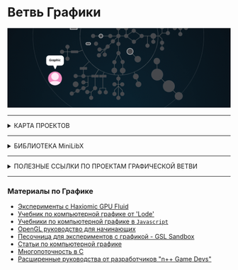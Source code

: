 # Ветвь Графики


![graphic branch](./graphic.gif)


---------------------------------------------------------------------


<details>
<summary> КАРТА ПРОЕКТОВ </summary>

![map Holy_Graph](../Holy_Graph.png)

</details>


---------------------------------------------------------------------


<details>
<summary> БИБЛИОТЕКА MiniLibX </summary>

 </br>

`MiniLibX` - это простая библиотека отрисовки графики интерфейса `X-Window`/`Cocoa`, используемая студентами Школы 42 для решения проектов `ветки Графики`.

Она предостовляет возможность создания графического программного обеспечения без каких-либо знаний в области программирования `X-Window`. Библиотека обеспечивает инструментами для простого создание окна, рисования, управления изображениями, а так же управления основными событиями(нажатия клавиатуры, движение мыши).

## УСТАНОВКА MiniLibX НА LINUX

Для решения проектов ветки Графики вам понадибится библиотека для отрисовки графики.

На компьютерах в Школе 42 эта библиотека уже установлена по умолчанию. 

Но если вы решаететь проекты из дома используя `Linux` то вам нужно будет установить эту библиотеку самому, за несколько простых шагов используя по очереди в вашем терминале эти команды:

```
sudo apt update
sudo apt-get install -y libglu1-mesa-dev
sudo apt-get install -y freeglut3-dev
sudo apt-get install -y mesa-common-dev
sudo apt-get install -y libxext-dev
sudo apt-get install -y libxrandr-dev
sudo apt-get install -y libx11-dev
sudo apt-get install -y libbsd-dev 
sudo apt-get install -y libssl-dev

cd /usr/local/man/
sudo mkdir man1
cd ~
git clone https://github.com/42Paris/minilibx-linux.git
cd minilibx-linux
make

sudo cp man/man1/* /usr/local/man/man1/
sudo cp libmlx.a /usr/local/lib/
sudo cp mlx.h /usr/local/include/
```

> При сборке `make` может вывести множество предупреждений, но это не значит, что оно не работает!

> Чтобы посмотреть страницу руководства MiniLibX откройте ссылки ниже или используйте в терминале команду: `man mlx`


## РУКОВОДСТВА ПО БИБЛИОТЕКЕ MiniLibX :

* [mlx](./minilibx_(library_for_solving_projects_of_this_branch)/man_mlx.md) - описание библиотеки;
* [mlx_new_window](./minilibx_(library_for_solving_projects_of_this_branch)/man_mlx_new_window.md) - управление окнами;
* [mlx_pixel_put](./minilibx_(library_for_solving_projects_of_this_branch)/man_mlx_pixel_put.md) - вывод пикселей и рисование внутри окна;
* [mlx_new_image](./minilibx_(library_for_solving_projects_of_this_branch)/man_mlx_new_image.md) - манипулирование изображениями;
* [Руководство по использованию изображений в minilibX](./minilibx_(library_for_solving_projects_of_this_branch)/how_use_images_in_mimilibx.md)
* [mlx_loop](./minilibx_(library_for_solving_projects_of_this_branch)/man_mlx_loop.md) - обработка событий клавиатуры или мыши;


## ЛИНКОВКА С БИБЛИОТЕКОЙ MiniLibX

Чтобы использовать функции `MiniLibX`, вам необходимо связать свое программное обеспечение с несколькими библиотеками, включая саму библиотеку `MiniLibX`. Для этого при компиляции проекта используйте флаги `-lbsd -lmlx -lXext -lX11` во время линковки. Пример:

		gcc -Wall -Wextra -Werror main.c -lbsd -lmlx -lXext -lX11

или следующие:

		gcc -Wall -Wextra -Werror main.c -lmlx -lXext -lX11


Если вам потребуется указать путь к этим библиотекам, используйте флаг `-L`.

		gcc main.c -L/usr/X11/lib /usr/X11/lib/libmlx.a -lXext -lX11


> Чтобы использовать функции `MiniLibX` на `macOS`, вам будет нужно связать свое программное обеспечение не только с библиотекой MiniLibX но и с несколькими системными фреймворками:
> 
>		gcc -Wall -Wextra -Werror main.c -lmlx -framework OpenGL -framework AppKit

## ИСТОЧНИКИ:

  * [Домашний репозиторий библиотеки minilibx](https://github.com/42Paris/minilibx-linux)
  * [Установка библиотеки minilibX](https://achedeuzot.me/2014/12/20/installer-la-minilibx/)
  * [Руководство по библиотеке `miniLibX`](https://harm-smits.github.io/42docs/libs/minilibx)
  * [Руководство по использованию изображений в minilibX](./minilibx_(library_for_solving_projects_of_this_branch)/how_use_images_in_mimilibx.md)


</details>




---------------------------------------------------------------------



<details>
<summary> ПОЛЕЗНЫЕ ССЫЛКИ ПО ПРОЕКТАМ ГРАФИЧЕСКОЙ ВЕТВИ </summary>

 </br>


## fdf (ft_wireframe)

> РАСТЕРИЗАЦИЯ И ОТОБРАЖЕНИЕ КАРКАСА ИЗ ФАЙЛА

* Формат `XPM` и `BMP` - вы должны уметь загружать изображения и сохранять их в стандартном формате:
  - [Формат `X PixMap`(XPM)](https://en.wikipedia.org/wiki/X_PixMap)
  - [Формат `BMP`](https://en.wikipedia.org/wiki/BMP_file_format)
  - [Конвертёр `XMP`](https://www.online-utility.org/image/convert/to/XMP)
  - [Создание "BMP" изображений на чистом "C"](https://stackoverflow.com/a/47785639)
  - [Формат BMP на StackOverflow](https://stackoverflow.com/questions/2654480/writing-bmp-image-in-pure-c-c-without-other-libraries)
  - [Объяснение формата BMP](https://web.archive.org/web/20080912171714/http://www.fortunecity.com/skyscraper/windows/364/bmpffrmt.html)
  - [документация по функции open()](https://man7.org/linux/man-pages/man2/open.2.html)
  - [Использование режима аргумента "O_CREAT"](https://stackoverflow.com/a/28466757)
* [Изучение компьютерной графики с нуля на `Scratchapixel.com`](https://www.scratchapixel.com/)
* [ВИДЕО ПО ЛИНЕЙНОЙ АЛГЕБРЕ [RU]](https://www.youtube.com/channel/UC6hAYNOWMmuqOBvFOuAFKwA)
* [ЛИНЕЙНАЯ АЛГЕБРА ДЛЯ РАЗРАБОТЧИКОВ ИГР [RU]](https://habr.com/ru/post/131931/)
* [Сущность линейной алгебры](https://www.youtube.com/playlist?list=PLZHQObOWTQDPD3MizzM2xVFitgF8hE_ab)
* [Вектор](https://www.khanacademy.org/math/linear-algebra/vectors-and-spaces/vectors/v/vector-introduction-linear-algebra)
* [Линейные комбинации и промежутки векторов](https://www.khanacademy.org/math/linear-algebra/vectors-and-spaces/linear-combinations/v/linear-combinations-and-span)
* [Вращение матрицы](https://en.wikipedia.org/wiki/Rotation_matrix)
* [Руководство по Перспективной проекции и трансформации](./books_for_graphics/perspective_projection.pdf)
* [Ecere 3D Coding Black Hole Tutorial](http://www.ecere.com/3dbhole/)
* [Алгоритм рисования линий DDA](https://www.youtube.com/watch?v=W5P8GlaEOSI)
* [Цифровой дифференциальный анализатор](https://en.wikipedia.org/wiki/Digital_differential_analyzer_(graphics_algorithm))
* [Алгоритм](https://www.geeksforgeeks.org/bresenhams-line-generation-algorithm/) рисования линии Брезенхема и [[видео с алгоритмом]](https://www.youtube.com/watch?v=RGB-wlatStc)
* [Линейный алгоритм Брезенхема - Википедия](https://en.wikipedia.org/wiki/Bresenham%27s_line_algorithm)
* [Математика для цветового градиента](https://stackoverflow.com/questions/12554614/maths-for-color-gradient)
* [Обнаружение видимой поверхности](https://www.tutorialspoint.com/computer_graphics/visible_surface_detection.htm)
* [3D Вращение](https://behreajj.medium.com/3d-rotations-in-processing-vectors-matrices-quaternions-10e2fed5f0a3)
* [Матрицы предварительного расчета](https://www.khanacademy.org/math/precalculus/precalc-matrices)
* [Линейная интерполяция](https://en.wikipedia.org/wiki/Linear_interpolation)
* [Кривая `Лиссажу`](https://en.wikipedia.org/wiki/Lissajous_curve)
* [Линейный алгоритм Сяолинь Ву](https://en.wikipedia.org/wiki/Xiaolin_Wu%27s_line_algorithm)
* [Матрицы в математике](https://en.wikipedia.org/wiki/Matrix_(mathematics))
* [Преобразования матриц - OpenGL](https://open.gl/transformations)
* [Введение в Матрицы](https://www.khanacademy.org/math/precalculus/x9e81a4f98389efdf:matrices/x9e81a4f98389efdf:mat-intro/v/introduction-to-the-matrix)
* [Преобразование в 3D](https://www.cs.uic.edu/~jbell/CourseNotes/ComputerGraphics/3DTransforms.html)


## fract`ol (ft_fractal)

> ВИЗУАЛИЗАЦИЯ `ТРИПОВОГО` НАБОРА ФРАКТАЛОВ - `Mandelbrot` & `Julia`

* [Действительные, мнимые, комплексные числа.](https://www.wikihow.com/Plot-the-Mandelbrot-Set-By-Hand)
Найдите мнимые числа. Добавьте числа в функцию для Мандельброта.
* [Ниже макрос для формулы, который может быть полезен. Масштабируйте диапазон до известного минимума и максимума](https://stackoverflow.com/questions/5294955/how-to-scale-down-a-range-of-numbers-with-a-known-min-and-max-value)
* [Множества `Julia` и `Mandelbrot`. Руководство](https://lodev.org/cgtutor/juliamandelbrot.html)
* [Понимание множеств `Julia` и `Mandelbrot` - Карл Симс](http://www.karlsims.com/julia.html)
* [Рисование множества Мандельброта вручную](https://www.wikihow.com/Plot-the-Mandelbrot-Set-By-Hand)
* [Учебник по множеству `Mandelbrot`](https://jonisalonen.com/2013/lets-draw-the-mandelbrot-set/)
* [Фрактал `Julia` (Википедия)](https://en.wikipedia.org/wiki/Julia_set)
* [Альтернативные фракталы: 4d `Julia`](http://www.relativitybook.com/CoolStuff/julia_set_4d.html)
* [Код отрисовки `Julia`](https://stackoverflow.com/questions/33978167/julia-set-rendering-code)
* [Фрактал `Apollony`](https://prezi.com/k91ydacvfjqp/apollonian-gasket-fractal/)
* [Фрактал  Аполлония Пергского - `Apollony` (Википедия)](https://en.wikipedia.org/wiki/Apollonian_gasket)
* [Серпинский ковер - Википедия](https://en.wikipedia.org/wiki/Sierpi%C5%84ski_carpet)
* [Альтернативные фракталы](http://www.relativitybook.com/CoolStuff/julia_set.html)
* [Анимированный фрактал в реальном времени всего из 32 строк кода Javascript](http://slicker.me/fractals/animate.htm)
* [Видео по вселеной фракталов](http://www.fractal-animation.net/ufvp.html)
* [Фрактальное вдохновение на 'Deviantart'](https://www.deviantart.com/lyc/gallery)
* [Гиперсложные фракталы](http://bugman123.com/Hypercomplex/)
* [Альтернативные фракталы: наглядное руководство по фрактальной геометрии и дизайну](https://books.google.co.uk/books?id=SJRNoOaXs2wC)
* [Эксперименты со фракталами](https://github.com/foobar167/fractals)
* [Бесконечное деление конгруэнтных сходств](http://www.benpadiah.com/MISC_diagrams/pages/equations/holognomon.html)
* [Масштабирование диапазона до известного минимума и максимума](https://stackoverflow.com/questions/5294955/how-to-scale-down-a-range-of-numbers-with-a-known-min-and-max-value)
* [Примеры рекурсии на `Java`]()
* [Bugman123](http://bugman123.com/index.html)


## rt_v1 (miniRT)

> СОЗДАНИЕ ТРАССИРОВЩИКА ЛУЧЕЙ

* [Лекция 'Калифорнийского университета' в 'Дэвисе': 49 минут](https://www.youtube.com/watch?v=Ahp6LDQnK4Y)
* [Практическое руководство от `Disney` про отслеживание пути: 10 минут](https://www.youtube.com/watch?v=frLwRLS_ZR0)
* [Трассировка Лучей [ en ]](https://users.csc.calpoly.edu/~zwood/teaching/csc471/final09/nkowshik_webpage/)
* [Введение в трассировку лучей: простой метод создания 3D-изображений](https://www.scratchapixel.com/lessons/3d-basic-rendering/introduction-to-ray-tracing)
* [Минимальный трассировщик лучей: рендеринг простых фигур [ en ]](https://www.scratchapixel.com/lessons/3d-basic-rendering/minimal-ray-tracer-rendering-simple-shapes)
* [Написание Трассировки Лучей в Rust](https://bheisler.github.io/post/writing-raytracer-in-rust-part-1/)
* [Курс 1 по трассировке лучей / трассировке пути](https://www.youtube.com/watch?v=1HYhrx9bzP8&ab_channel=NicolasBonneel)
* [Основы трассировки лучей, Часть 1: Основы трассировки лучей [ en ]](https://www.youtube.com/watch?v=gBPNO6ruevk&feature=youtu.be&ab_channel=NVIDIADeveloper)

* Книги по трассировке лучей:
  - [Главное о трассировке лучей](./books_for_graphics/basic_algo_ray_tracing.pdf)
  - [Основы трассировки лучей](./books_for_graphics/fundamentals_of_ray_tracing.pdf)
  - [Учебное пособие по трассировке лучей от команды 'Codermind'](./books_for_graphics/codermind_ray_tracing_tutorial.pdf)
  - [Практическое руководство - "Трассировка лучей за одни выходные"](./books_for_graphics/ray_tracing_in_a_weekend.pdf)
  - [Самоцветы с трассировкой лучей. Высококачественный рендеринг в реальном времени с помощью DXR и других API](./books_for_graphics/unofficial_ray_tracing_gems.pdf)
  - [Задача трассировщика лучей. Руководство по тестированию вашего первого 3D-рендерера](./books_for_graphics/jamis_buck_-_the_ray_tracer_challenge.epub)


## wolf3d (cub3d)

> СОЗДАНИЕ ИГРОВОГО ДВИЖКА, ТАКОГО ЖЕ КАК В ИГРЕ `wolfenstein`, C ПРОБРОСКОЙ ЛУЧЕЙ(`raycasting`)

* [Книга о том как создавался `Wolfenstein 3D`. О том как конкретно 'id Software' удалось превратить компьютер предназначеный для отображения статических изображений, текстовых редакторов и электронных таблиц в лучшую игровую платформу в мире, способную запускать игры со скоростью семьдесят кадров в секунду](./books_for_graphics/Wolfenstein_3D__Fabien_Sanglard_Game_Engine_Black_Book__CreateSpace.pdf)
* [Проброска лучей(`raycasting`) - Википедия](https://en.wikipedia.org/wiki/Ray_casting)
* [Полное руководство по проброске лучей(raycasting) 'Lode' ](http://lodev.org/cgtutor/raycasting.html)
* [Полное руководство по проброске лучей(raycasting) на французском языке (перевод английского руководства)](http://forums.mediabox.fr/wiki/tutoriaux/flashplatform/affichage/3d/raycasting)
* [Учебное пособие по `raycasting`. Теория](https://permadi.com/1996/05/ray-casting-tutorial-table-of-contents/)
* [Создание 3D-движка в стиле Doom на C](https://www.youtube.com/watch?v=HQYsFshbkYw&ab_channel=Bisqwit)
* [Пример браузерной версии игры Wolfenstein 3D](http://users.atw.hu/wolf3d/)
* [Проброска лучей(raycasting) в JS](http://www.playfuljs.com/a-first-person-engine-in-265-lines/)
* [Учебное пособие по проброске лучей(`raycasting`) в `JS`](http://www.playfuljs.com/a-first-person-engine-in-265-lines/)
* [Движок от первого лица в 265 строках на JS](www.playfuljs.com/a-first-person-engine-in-265-lines/)
* [Проброска лучей(`raycasting`) через `Canvas`(инструмент для отрисовки в браузере)](https://mdn.github.io/canvas-raycaster/index.html)
* [Параллакс](https://en.wikipedia.org/wiki/Parallax)
* [Ортографическая проекция](https://en.wikipedia.org/wiki/Orthographic_projection)
* [Пример карт высот с проброской лучей(`raycasting`)](https://github.com/s-macke/VoxelSpace)
* [Изучение периферийного зрения в играх (с помощью Quake)](https://github.com/shaunlebron/blinky)
* [Карданный подвес как поворотная опора](https://en.wikipedia.org/wiki/Gimbal)
* [Блокировка Карданного подвеса](https://en.wikipedia.org/wiki/Gimbal_lock)
* [Технический доклад по системной инженерии](https://www.youtube.com/watch?v=lHLpKzUxjGk&ab_channel=UMKCSchoolofComputingandEngineering)
* [Stackoverflow question: `clock_gettime`](http://stackoverflow.com/questions/5167269/clock-gettime-alternative-in-mac-os-x)
* [Код для альтернативы `clock_gettime` в `os x`](https://gist.github.com/jbenet/1087739)


## ft_vox

> ГЕНЕРИРОВАНИЕ ЛАНДШАФТА

* [Реалистичный ландшафт в 130 строках на JS](http://www.playfuljs.com/realistic-terrain-in-130-lines/)


</details>


---------------------------------------------------------------------

### Материалы по Графике

  * [Эксперименты с Haxiomic GPU Fluid](http://haxiomic.github.io/GPU-Fluid-Experiments/html5/)
  * [Учебник по компьютерной графике от 'Lode'](https://lodev.org/cgtutor/)
  * [Учебники по компьютерной графике в `Javascript`](http://www.playfuljs.com/)
  * [OpenGL руководство для начинающих](http://www.opengl-tutorial.org/beginners-tutorials/)
  * [Песочница для экспериментов с графикой - GSL Sandbox](http://glslsandbox.com/e#25304.0)
  * [Статьи по компьютерной графике](https://iquilezles.org/www/index.htm)
  * [Многопоточность в C](https://softpixel.com/~cwright/programming/threads/threads.c.php)
  * [Расширенные руководства от разработчиков "n++ Game Devs"](http://www.metanetsoftware.com/dev/tutorials)

